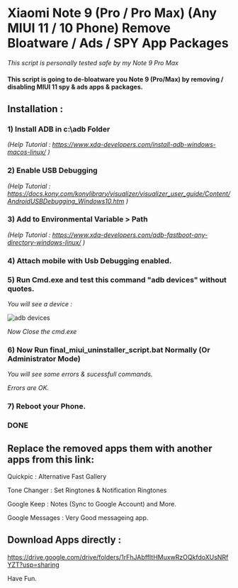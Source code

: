 # Xiaomi Note 9 (Pro / Pro Max) (Any MIUI 11 / 10 Phone) Remove Bloatware / Ads / SPY App Packages

*This script is personally tested safe by my Note 9 Pro Max*

#### This script is going to de-bloatware you Note 9 (Pro/Max) by removing / disabling MIUI 11 spy &amp; ads apps &amp; packages.

## Installation : 
### 1) Install ADB in c:\adb Folder 

*(Help Tutorial : https://www.xda-developers.com/install-adb-windows-macos-linux/ )*

### 2) Enable USB Debugging 

*(Help Tutorial : https://docs.kony.com/konylibrary/visualizer/visualizer_user_guide/Content/AndroidUSBDebugging_Windows10.htm )*

### 3) Add to Environmental Variable > Path 

*(Help Tutorial : https://www.xda-developers.com/adb-fastboot-any-directory-windows-linux/ )*

### 4) Attach mobile with Usb Debugging enabled.

### 5) Run Cmd.exe and test this command "adb devices" without quotes.

*You will see a device :*

![adb devices](https://i.ibb.co/QQfWM3S/adb-devices.jpg)

*Now Close the cmd.exe*

### 6) Now Run final_miui_uninstaller_script.bat Normally (Or Administrator Mode)

*You will see some errors & sucessfull commands.*

*Errors are OK.*

### 7) Reboot your Phone.

### DONE

## Replace the removed apps them with another apps from this link:

Quickpic : Alternative Fast Gallery

Tone Changer : Set Ringtones & Notification Ringtones

Google Keep : Notes (Sync to Google Account)
and More.

Google Messages : Very Good messageing app.


## Download Apps directly : 

https://drive.google.com/drive/folders/1rFhJAbffItHMuxwRzOQkfdoXUsNRfYZT?usp=sharing

Have Fun.


